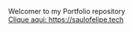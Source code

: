 <p align="center">
  <div>Welcomer to my Portfolio repository</div>
  <a href="https://saulofelipe.tech" target="_blank">Clique aqui: https://saulofelipe.tech</a>
<p>